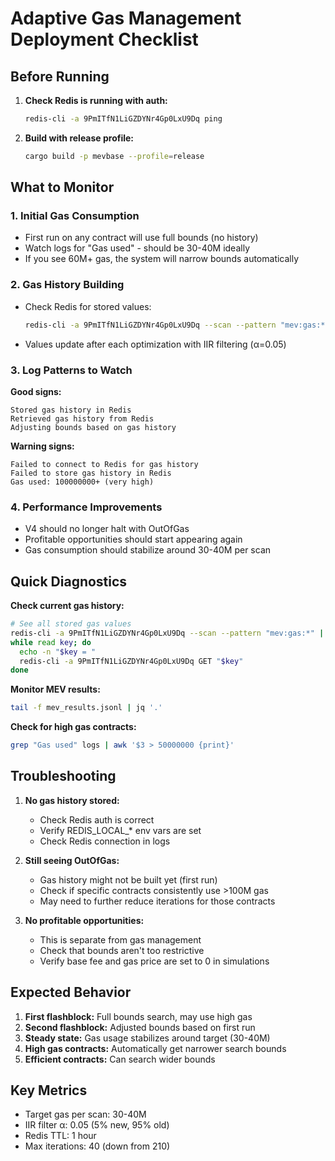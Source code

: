 # Adaptive Gas Management Deployment Checklist

## Before Running

1. **Check Redis is running with auth:**
   ```bash
   redis-cli -a 9PmITfN1LiGZDYNr4Gp0LxU9Dq ping
   ```

2. **Build with release profile:**
   ```bash
   cargo build -p mevbase --profile=release
   ```

## What to Monitor

### 1. Initial Gas Consumption
- First run on any contract will use full bounds (no history)
- Watch logs for "Gas used" - should be 30-40M ideally
- If you see 60M+ gas, the system will narrow bounds automatically

### 2. Gas History Building
- Check Redis for stored values:
  ```bash
  redis-cli -a 9PmITfN1LiGZDYNr4Gp0LxU9Dq --scan --pattern "mev:gas:*"
  ```
- Values update after each optimization with IIR filtering (α=0.05)

### 3. Log Patterns to Watch

**Good signs:**
```
Stored gas history in Redis
Retrieved gas history from Redis  
Adjusting bounds based on gas history
```

**Warning signs:**
```
Failed to connect to Redis for gas history
Failed to store gas history in Redis
Gas used: 100000000+ (very high)
```

### 4. Performance Improvements
- V4 should no longer halt with OutOfGas
- Profitable opportunities should start appearing again
- Gas consumption should stabilize around 30-40M per scan

## Quick Diagnostics

**Check current gas history:**
```bash
# See all stored gas values
redis-cli -a 9PmITfN1LiGZDYNr4Gp0LxU9Dq --scan --pattern "mev:gas:*" | \
while read key; do 
  echo -n "$key = "
  redis-cli -a 9PmITfN1LiGZDYNr4Gp0LxU9Dq GET "$key"
done
```

**Monitor MEV results:**
```bash
tail -f mev_results.jsonl | jq '.'
```

**Check for high gas contracts:**
```bash
grep "Gas used" logs | awk '$3 > 50000000 {print}'
```

## Troubleshooting

1. **No gas history stored:**
   - Check Redis auth is correct
   - Verify REDIS_LOCAL_* env vars are set
   - Check Redis connection in logs

2. **Still seeing OutOfGas:**
   - Gas history might not be built yet (first run)
   - Check if specific contracts consistently use >100M gas
   - May need to further reduce iterations for those contracts

3. **No profitable opportunities:**
   - This is separate from gas management
   - Check that bounds aren't too restrictive
   - Verify base fee and gas price are set to 0 in simulations

## Expected Behavior

1. **First flashblock:** Full bounds search, may use high gas
2. **Second flashblock:** Adjusted bounds based on first run
3. **Steady state:** Gas usage stabilizes around target (30-40M)
4. **High gas contracts:** Automatically get narrower search bounds
5. **Efficient contracts:** Can search wider bounds

## Key Metrics

- Target gas per scan: 30-40M
- IIR filter α: 0.05 (5% new, 95% old)
- Redis TTL: 1 hour
- Max iterations: 40 (down from 210)